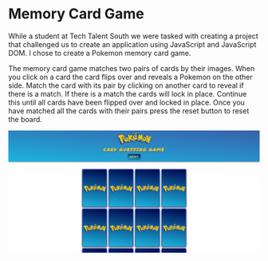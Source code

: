 # Memory Card Game

While a student at Tech Talent South we were tasked with creating a project that challenged us to
create an application using JavaScript and JavaScript DOM. I chose to create a Pokemon memory card game.

The memory card game matches two pairs of cards by their images. When you click on a card the card flips over and reveals a Pokemon on the other side. Match the card with its pair by clicking on another card to reveal if there is a match. If there is a match the cards will lock in place. Continue this until all cards have been flipped over and locked in place. Once you have matched all the cards with their pairs press the reset button to reset the board.

![Pokemon Memory Card Game](./assets/images/Captures%207_23_2022%205_17_09%20PM.png)


